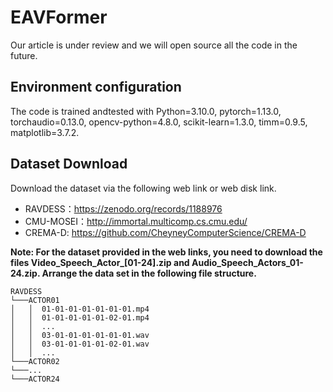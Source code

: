 # EAVFormer
Our article is under review and we will open source all the code in the future.
## Environment configuration
The code is trained andtested with Python=3.10.0, pytorch=1.13.0, torchaudio=0.13.0, opencv-python=4.8.0, scikit-learn=1.3.0, timm=0.9.5, matplotlib=3.7.2.    

## Dataset Download
Download the dataset via the following web link or web disk link. 
- RAVDESS：https://zenodo.org/records/1188976
- CMU-MOSEI：http://immortal.multicomp.cs.cmu.edu/
- CREMA-D: https://github.com/CheyneyComputerScience/CREMA-D

**Note: For the dataset provided in the web links, you need to download the files Video_Speech_Actor_[01-24].zip and Audio_Speech_Actors_01-24.zip. Arrange the data set in the following file structure.**
```
RAVDESS
└───ACTOR01
│   │  01-01-01-01-01-01-01.mp4
│   │  01-01-01-01-01-02-01.mp4
│   │  ...
│   │  03-01-01-01-01-01-01.wav
│   │  03-01-01-01-01-02-01.wav
│   │  ...
└───ACTOR02
└───...
└───ACTOR24
```
